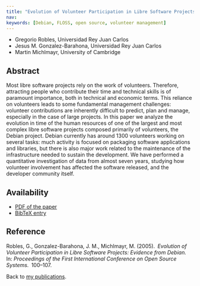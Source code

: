 ```yaml
---
title: "Evolution of Volunteer Participation in Libre Software Projects: Evidence from Debian"
nav:
keywords: [Debian, FLOSS, open source, volunteer management]
---
```


<ul class = "author">
<li><span class = "author">Gregorio Robles,</span>
    <span class = "affiliation">Universidad Rey Juan Carlos</span></li>
<li><span class = "author">Jesus M. Gonzalez-Barahona,</span>
    <span class = "affiliation">Universidad Rey Juan Carlos</span></li>
<li><span class = "author">Martin Michlmayr,</span>
    <span class = "affiliation">University of Cambridge</span></li>
</ul>

<h2>Abstract</h2>

Most libre software projects rely on the work of volunteers.  Therefore,
attracting people who contribute their time and technical skills is of
paramount importance, both in technical and economic terms.  This reliance
on volunteers leads to some fundamental management challenges: volunteer
contributions are inherently difficult to predict, plan and manage,
especially in the case of large projects.  In this paper we analyze the
evolution in time of the human resources of one of the largest and most
complex libre software projects composed primarily of volunteers, the
Debian project.  Debian currently has around 1300 volunteers working on
several tasks: much activity is focused on packaging software applications
and libraries, but there is also major work related to the maintenance of
the infrastructure needed to sustain the development.  We have performed a
quantitative investigation of data from almost seven years, studying how
volunteer involvement has affected the software released, and the developer
community itself.

<h2>Availability</h2>

<ul>

<li><a href = "../robles_barahona_michlmayr-evolution_participation.pdf">PDF
of the paper</a></li>

<li><a href = "../robles_barahona_michlmayr-evolution_participation.bib">BibTeX
entry</a></li>

</ul>

<h2>Reference</h2>

Robles, G., Gonzalez-Barahona, J. M., Michlmayr, M. (2005).&ensp;<i>Evolution
of Volunteer Participation in Libre Software Projects:
Evidence from Debian.</i>&ensp;In: <i>Proceedings of the First International
Conference on Open Source Systems.</i>&ensp;100&ndash;107.

Back to <a href = "..">my publications</a>.

